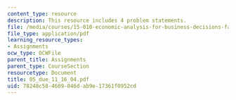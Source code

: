 ```yaml
---
content_type: resource
description: This resource includes 4 problem statements.
file: /media/courses/15-010-economic-analysis-for-business-decisions-fall-2004/78248c584609046dab9e17361f0952cd_05_due_11_16_04.pdf
file_type: application/pdf
learning_resource_types:
- Assignments
ocw_type: OCWFile
parent_title: Assignments
parent_type: CourseSection
resourcetype: Document
title: 05_due_11_16_04.pdf
uid: 78248c58-4609-046d-ab9e-17361f0952cd
---
```

